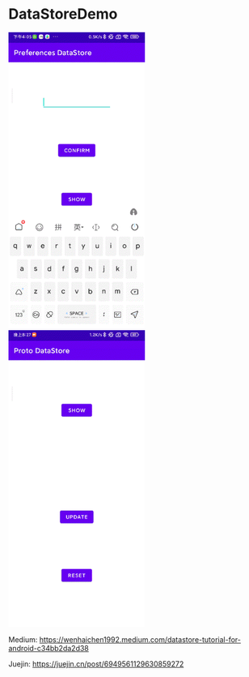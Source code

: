 # DataStoreDemo

<img width="270" height="585" src="https://github.com/HyejeanMOON/DataStoreDemo/blob/main/1_ANsuBmvVkRupFQGkob2GEA.gif"/><img width="270" height="585" src="https://github.com/HyejeanMOON/DataStoreDemo/blob/main/1_ndGMoIE4A7p6wmCQzqUcmQ.gif"/>

Medium: https://wenhaichen1992.medium.com/datastore-tutorial-for-android-c34bb2da2d38

Juejin: https://juejin.cn/post/6949561129630859272
